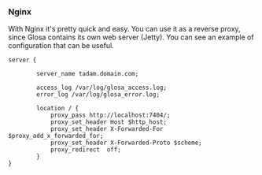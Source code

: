 ### Nginx

With Nginx it's pretty quick and easy. You can use it as a reverse proxy, since Glosa contains its own web server (Jetty). You can see an example of configuration that can be useful.

``` shell
server {

        server_name tadam.domain.com;

        access_log /var/log/glosa_access.log;
        error_log /var/log/glosa_error.log;

        location / {
            proxy_pass http://localhost:7404/;
            proxy_set_header Host $http_host;
            proxy_set_header X-Forwarded-For $proxy_add_x_forwarded_for;
            proxy_set_header X-Forwarded-Proto $scheme;
            proxy_redirect  off;
        }
}
```
